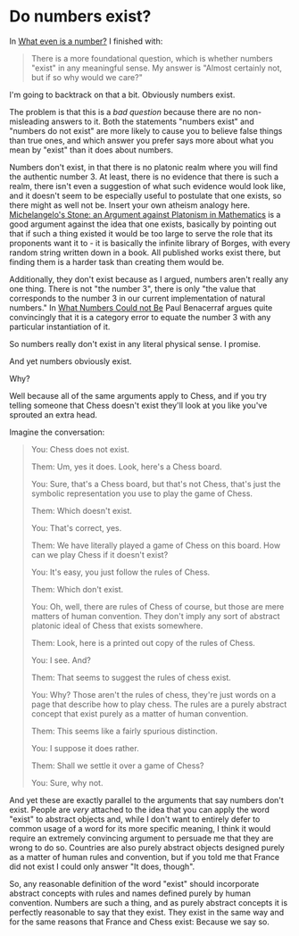 # Do numbers exist?

In [What even is a number?](https://notebook.drmaciver.com/posts/2019-02-18-08:58.html) I finished with:

> There is a more foundational question, which is whether numbers "exist" in any meaningful sense. My answer is "Almost certainly not, but if so why would we care?"

I'm going to backtrack on that a bit. Obviously numbers exist.

The problem is that this is a *bad question* because there are no non-misleading answers to it.
Both the statements "numbers exist" and "numbers do not exist" are more likely to cause you to believe false things than true ones,
and which answer you prefer says more about what you mean by "exist" than it does about numbers.

Numbers don't exist, in that there is no platonic realm where you will find the authentic number 3. At least, there is no evidence that there is such a realm, there isn't even a suggestion of what such evidence would look like, and it doesn't seem to be especially useful to postulate that one exists, so there might as well not be. Insert your own atheism analogy here. [Michelangelo's Stone: an Argument against Platonism in Mathematics](https://arxiv.org/abs/1508.00001) is a good argument against the idea that one exists, basically by pointing out that if such a thing existed it would be too large to serve the role that its proponents want it to - it is basically the infinite library of Borges, with every random string written down in a book. All published works exist there, but finding them is a harder task than creating them would be.

Additionally, they don't exist because as I argued, numbers aren't really any one thing. There is not "the number 3", there is only "the value that corresponds to the number 3 in our current implementation of natural numbers." In [What Numbers Could not Be](https://www.jstor.org/stable/2183530?seq=1#metadata_info_tab_contents) Paul Benacerraf argues quite convincingly that it is a category error to equate the number 3 with any particular instantiation of it.

So numbers really don't exist in any literal physical sense. I promise.

And yet numbers obviously exist.

Why?

Well because all of the same arguments apply to Chess, and if you try telling someone that Chess doesn't exist they'll look at you like you've sprouted an extra head.

Imagine the conversation:

> You: Chess does not exist.
>
> Them: Um, yes it does. Look, here's a Chess board.
>
> You: Sure, that's a Chess board, but that's not Chess, that's just the symbolic representation you use to play the game of Chess.
>
> Them: Which doesn't exist.
>
> You: That's correct, yes.
>
> Them: We have literally played a game of Chess on this board. How can we play Chess if it doesn't exist?
>
> You: It's easy, you just follow the rules of Chess.
>
> Them: Which don't exist.
>
> You: Oh, well, there are rules of Chess of course, but those are mere matters of human convention. They don't imply any sort of abstract platonic ideal of Chess that exists somewhere.
>
> Them: Look, here is a printed out copy of the rules of Chess.
>
> You: I see. And?
>
> Them: That seems to suggest the rules of chess exist.
>
> You: Why? Those aren't the rules of chess, they're just words on a page that describe how to play chess. The rules are a purely abstract concept that exist purely as a matter of human convention.
>
> Them: This seems like a fairly spurious distinction.
>
> You: I suppose it does rather.
>
> Them: Shall we settle it over a game of Chess?
>
> You: Sure, why not.

And yet these are exactly parallel to the arguments that say numbers don't exist.
People are *very* attached to the idea that you can apply the word "exist" to abstract objects and, while I don't want to entirely defer to common usage of a word for its more specific meaning,
I think it would require an extremely convincing argument to persuade me that they are wrong to do so. Countries are also purely abstract objects designed purely as a matter of human rules and convention, but if you told me that France did not exist I could only answer "It does, though".

So, any reasonable definition of the word "exist" should incorporate abstract concepts with rules and names defined purely by human convention.
Numbers are such a thing, and as purely abstract concepts it is perfectly reasonable to say that they exist.
They exist in the same way and for the same reasons that France and Chess exist: Because we say so.
